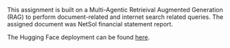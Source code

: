 This assignment is built on a Multi-Agentic Retrieival Augmented Generation (RAG) to perform document-related and internet search related queries. The assigned document was NetSol financial statement report. 

The Hugging Face deployment can be found [here](https://huggingface.co/spaces/trident-10/Researcher-RAG/tree/main).
